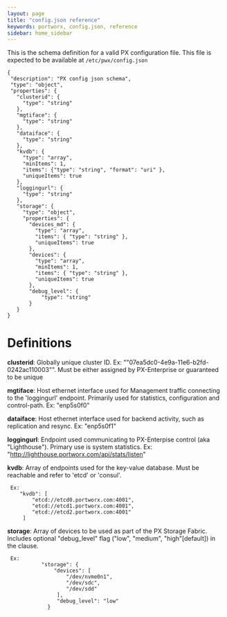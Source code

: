 ```yaml
---
layout: page
title: "config.json reference"
keywords: portworx, config.json, reference
sidebar: home_sidebar
---
```


This is the schema definition for a valid PX configuration file.  This file is expected to be available at `/etc/pwx/config.json`

```
{
 "description": "PX config json schema",
 "type": "object",
 "properties": {
   "clusterid": {
     "type": "string"
   },
   "mgtiface": {
     "type": "string"
   },
   "dataiface": {
     "type": "string"
   },
   "kvdb": {
     "type": "array",
     "minItems": 1,
     "items": {"type": "string", "format": "uri" },
     "uniqueItems": true
   },
   "loggingurl": {
     "type": "string"
   },
   "storage": {
     "type": "object",
     "properties": {
       "devices_md": {
         "type": "array",
         "items": { "type": "string" },
         "uniqueItems": true
       },
       "devices": {
         "type": "array",
         "minItems": 1,
         "items": { "type": "string" },
         "uniqueItems": true
       },
       "debug_level": {
           "type": "string"
       }
   }
}
```

# Definitions

**clusterid**:   Globally unique cluster ID.  Ex: ""07ea5dc0-4e9a-11e6-b2fd-0242ac110003"".   Must be either assigned by PX-Enterprise or guaranteed to be unique

**mgtiface**:   Host ethernet interface used for Management traffic connecting to the 'loggingurl' endpoint.  Primarily used for statistics, configuration and control-path.   Ex: "enp5s0f0"

**dataiface**:  Host ethernet interface used for backend activity, such as replication and resync.  Ex: "enp5s0f1"

**loggingurl**: Endpoint used communicating to PX-Enterpise control (aka "Lighthouse").  Primary use is system statistics.   Ex:  "http://lighthouse.portworx.com/api/stats/listen"

**kvdb**:  Array of endpoints used for the key-value database.  Must be reachable and refer to 'etcd' or 'consul'.   

```
 Ex:  
    "kvdb": [
        "etcd://etcd0.portworx.com:4001",
        "etcd://etcd1.portworx.com:4001",
        "etcd://etcd2.portworx.com:4001"
     ]
```

**storage**:   Array of devices to be used as part of the PX Storage Fabric.  Includes optional "debug_level" flag ("low", "medium", "high"[default]) in the clause.  

```           
 Ex:
           "storage": {
               "devices": [
                   "/dev/nvme0n1",
                   "/dev/sdc",
                   "/dev/sdd"
                ],
                "debug_level": "low"
             }
```
